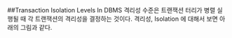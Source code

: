 ##Transaction Isolation Levels In DBMS
격리성 수준은 트랜잭션 터리가 병렬 실행될 때 각 트랜잭션의 격리성을 결정하는 것이다. 격리성, Isolation 에 대해서 보면 아래의 그림과 같다.
